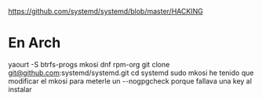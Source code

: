 https://github.com/systemd/systemd/blob/master/HACKING

# En Arch
yaourt -S btrfs-progs mkosi dnf rpm-org
git clone git@github.com:systemd/systemd.git
cd systemd
sudo mkosi
  he tenido que modificar el mkosi para meterle un --nogpgcheck porque fallava una key al instalar
